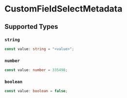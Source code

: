 # CustomFieldSelectMetadata


## Supported Types

### `string`

```typescript
const value: string = "<value>";
```

### `number`

```typescript
const value: number = 335498;
```

### `boolean`

```typescript
const value: boolean = false;
```

